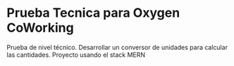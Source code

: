 # Prueba Tecnica para Oxygen CoWorking
Prueba de nivel técnico. Desarrollar un conversor de unidades para calcular las cantidades.
Proyecto usando el stack MERN
